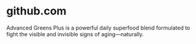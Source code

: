 # github.com
Advanced Greens Plus is a powerful daily superfood blend formulated to fight the visible and invisible signs of aging—naturally. 

